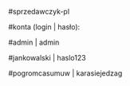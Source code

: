 #sprzedawczyk-pl

#konta (login | hasło):

#admin | admin

#jankowalski | haslo123

#pogromcasumuw | karasiejedzag
